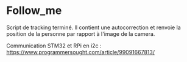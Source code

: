 # Follow_me

Script de tracking terminé. Il contient une autocorrection et renvoie la position de la personne par rapport à l'image de la camera.

Communication STM32 et RPi en i2c : https://www.programmersought.com/article/99091667813/
